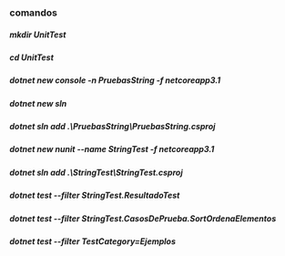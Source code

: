 

### comandos
##### mkdir UnitTest
##### cd UnitTest
##### dotnet new console -n PruebasString -f netcoreapp3.1
##### dotnet new sln 
##### dotnet sln add .\PruebasString\PruebasString.csproj
##### dotnet new nunit --name StringTest -f netcoreapp3.1
##### dotnet sln add .\StringTest\StringTest.csproj

##### dotnet test --filter StringTest.ResultadoTest
##### dotnet test --filter StringTest.CasosDePrueba.SortOrdenaElementos
##### dotnet test --filter TestCategory=Ejemplos